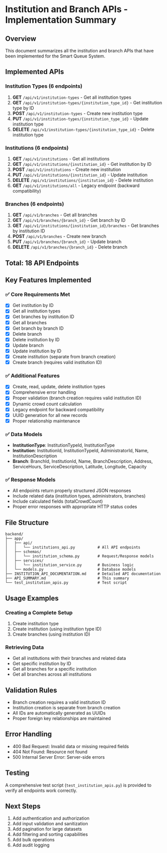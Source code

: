 # Institution and Branch APIs - Implementation Summary

## Overview
This document summarizes all the institution and branch APIs that have been implemented for the Smart Queue System.

## Implemented APIs

### Institution Types (6 endpoints)
1. **GET** `/api/v1/institution-types` - Get all institution types
2. **GET** `/api/v1/institution-types/{institution_type_id}` - Get institution type by ID
3. **POST** `/api/v1/institution-types` - Create new institution type
4. **PUT** `/api/v1/institution-types/{institution_type_id}` - Update institution type
5. **DELETE** `/api/v1/institution-types/{institution_type_id}` - Delete institution type

### Institutions (6 endpoints)
1. **GET** `/api/v1/institutions` - Get all institutions
2. **GET** `/api/v1/institutions/{institution_id}` - Get institution by ID
3. **POST** `/api/v1/institutions` - Create new institution
4. **PUT** `/api/v1/institutions/{institution_id}` - Update institution
5. **DELETE** `/api/v1/institutions/{institution_id}` - Delete institution
6. **GET** `/api/v1/institutions/all` - Legacy endpoint (backward compatibility)

### Branches (6 endpoints)
1. **GET** `/api/v1/branches` - Get all branches
2. **GET** `/api/v1/branches/{branch_id}` - Get branch by ID
3. **GET** `/api/v1/institutions/{institution_id}/branches` - Get branches by institution ID
4. **POST** `/api/v1/branches` - Create new branch
5. **PUT** `/api/v1/branches/{branch_id}` - Update branch
6. **DELETE** `/api/v1/branches/{branch_id}` - Delete branch

## Total: 18 API Endpoints

## Key Features Implemented

### ✅ Core Requirements Met
- [x] Get institution by ID
- [x] Get all institution types
- [x] Get branches by institution ID
- [x] Get all branches
- [x] Get branch by branch ID
- [x] Delete branch
- [x] Delete institution by ID
- [x] Update branch
- [x] Update institution by ID
- [x] Create institution (separate from branch creation)
- [x] Create branch (requires valid institution ID)

### ✅ Additional Features
- [x] Create, read, update, delete institution types
- [x] Comprehensive error handling
- [x] Proper validation (branch creation requires valid institution ID)
- [x] Dynamic crowd count calculation
- [x] Legacy endpoint for backward compatibility
- [x] UUID generation for all new records
- [x] Proper relationship maintenance

### ✅ Data Models
- **InstitutionType**: InstitutionTypeId, InstitutionType
- **Institution**: InstitutionId, InstitutionTypeId, AdministratorId, Name, InstitutionDescription
- **Branch**: BranchId, InstitutionId, Name, BranchDescription, Address, ServiceHours, ServiceDescription, Latitude, Longitude, Capacity

### ✅ Response Models
- All endpoints return properly structured JSON responses
- Include related data (institution types, administrators, branches)
- Include calculated fields (totalCrowdCount)
- Proper error responses with appropriate HTTP status codes

## File Structure

```
backend/
├── app/
│   ├── api/
│   │   └── institutions_api.py          # All API endpoints
│   ├── schemas/
│   │   └── institution_schema.py        # Request/Response models
│   ├── services/
│   │   └── institution_service.py       # Business logic
│   └── models.py                        # Database models
├── INSTITUTION_API_DOCUMENTATION.md     # Detailed API documentation
├── API_SUMMARY.md                       # This summary
└── test_institution_apis.py             # Test script
```

## Usage Examples

### Creating a Complete Setup
1. Create institution type
2. Create institution (using institution type ID)
3. Create branches (using institution ID)

### Retrieving Data
- Get all institutions with their branches and related data
- Get specific institution by ID
- Get all branches for a specific institution
- Get all branches across all institutions

## Validation Rules
- Branch creation requires a valid institution ID
- Institution creation is separate from branch creation
- All IDs are automatically generated as UUIDs
- Proper foreign key relationships are maintained

## Error Handling
- 400 Bad Request: Invalid data or missing required fields
- 404 Not Found: Resource not found
- 500 Internal Server Error: Server-side errors

## Testing
A comprehensive test script (`test_institution_apis.py`) is provided to verify all endpoints work correctly.

## Next Steps
1. Add authentication and authorization
2. Add input validation and sanitization
3. Add pagination for large datasets
4. Add filtering and sorting capabilities
5. Add bulk operations
6. Add audit logging
